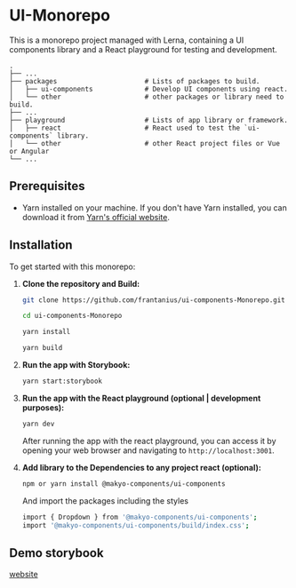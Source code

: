 # UI-Monorepo

This is a monorepo project managed with Lerna, containing a UI components library and a React playground for testing and development.

    .
    ├── ...
    ├── packages                      # Lists of packages to build.
    │   ├── ui-components             # Develop UI components using react.
    │   └── other                     # other packages or library need to build.
    ├── ...
    ├── playground                    # Lists of app library or framework.
    │   ├── react                     # React used to test the `ui-components` library.
    │   └── other                     # other React project files or Vue or Angular
    └── ...

## Prerequisites

- Yarn installed on your machine. If you don't have Yarn installed, you can download it from [Yarn's official website](https://classic.yarnpkg.com/lang/en/docs/install/#mac-stable).

## Installation

To get started with this monorepo:

1. **Clone the repository and Build:**

   ```bash
   git clone https://github.com/frantanius/ui-components-Monorepo.git
   ```

   ```bash
   cd ui-components-Monorepo
   ```

   ```bash
   yarn install
   ```

   ```bash
   yarn build
   ```

2. **Run the app with Storybook:**

   ```bash
   yarn start:storybook
   ```

3. **Run the app with the React playground (optional | development purposes):**

   ```bash
   yarn dev
   ```

   After running the app with the react playground, you can access it by opening your web browser and navigating to `http://localhost:3001`.

4. **Add library to the Dependencies to any project react (optional):**

   ```bash
   npm or yarn install @makyo-components/ui-components
   ```

   And import the packages including the styles

   ```bash
   import { Dropdown } from '@makyo-components/ui-components';
   import '@makyo-components/ui-components/build/index.css';
   ```

## Demo storybook

[website](https://ui-components-monorepo.vercel.app/?path=/docs/dropdown--docs)
